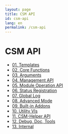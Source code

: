 ```yaml
---
layout: page
title: CSM API
id: csm-api
lang: en
permalink: /csm-api
---
```


# CSM API

- [01. Templates](././VI%20Description(en)/VI%20Description(en)%20-%2001.%20Templates.md)
- [02. Core Functions](././VI%20Description(en)/VI%20Description(en)%20-%2002.%20Core%20Functions.md)
- [03. Arguments](././VI%20Description(en)/VI%20Description(en)%20-%2003.%20Arguments.md)
- [04. Management API](././VI%20Description(en)/VI%20Description(en)%20-%2004%20.Management%20API.md)
- [05. Module Operation API](././VI%20Description(en)/VI%20Description(en)%20-%2005.%20Module%20Operation%20API.md)
- [06. Status Registration](././VI%20Description(en)/VI%20Description(en)%20-%2006.%20Status%20Registration.md)
- [07. Global Log](././VI%20Description(en)/VI%20Description(en)%20-%2007.%20Global%20Log.md)
- [08. Advanced Mode](././VI%20Description(en)/VI%20Description(en)%20-%2008.%20Advance%20Modes.md)
- [09. Built-in Addons](././VI%20Description(en)/VI%20Description(en)%20-%2009.%20Build-in%20Addons.md)
- [10. Utility VIs](././VI%20Description(en)/VI%20Description(en)%20-%2010.%20Utility%20VIs.md)
- [11. CSM-Helper API](././VI%20Description(en)/VI%20Description(en)%20-%2011.%20CSM-Helper%20API.md)
- [12. Debug, Doc, Tools](././VI%20Description(en)/VI%20Description(en)%20-%2012.%20Debug,Doc,Tools.md)
- [13. Internal](././VI%20Description(en)/VI%20Description(en)%20-%2013.%20Internal.md)
